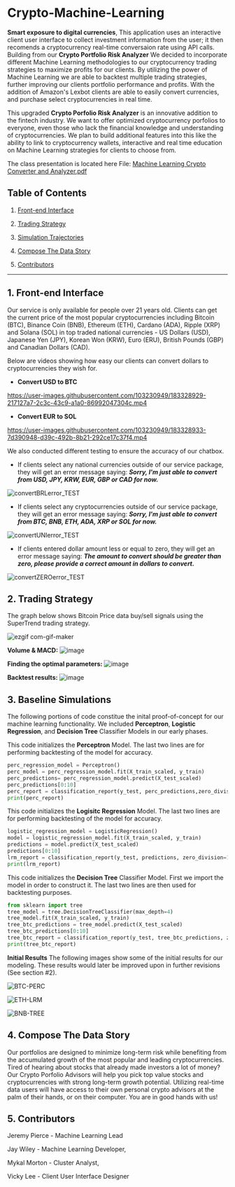 # **Crypto-Machine-Learning**

**Smart exposure to digital currencies**, This application uses an interactive client user interface to collect investment information from the user; it then recomends a cryptocurrency real-time conversaion rate using API calls. Building from our **Crypto Portfolio Risk Analyzer** We decided to incorporate different Machine Learning methodologies to our cryptocurrency trading strategies to maximize profits for our clients. By utilizing the power of Machine Learning we are able to backtest multiple trading strategies, further improving our clients portfolio performance and profits. With the addition of Amazon's Lexbot clients are able to easily convert currencies, and purchase select cryptocurrencies in real time. 

This upgraded **Crypto Porfolio Risk Analyzer** is an innovative addition to the fintech industry. We want to offer optimized cryptocurrency porfolios to everyone, even those who lack the financial knowledge and understanding of cryptocurrencies. We plan to build additional features into this like the ability to link to cryptocurrency wallets, interactive and real time education on Machine Learning strategies for clients to choose from. 

The class presentation is located here File: [Machine Learning Crypto Converter and Analyzer.pdf](https://github.com/MykalM/Crypto-Machine-Learning-/files/9278601/Machine.Learning.Crypto.Converter.and.Analyzer.pdf)


## **Table of Contents**
1. [Front-end Interface](#1-Front-end-Interface)

2. [Trading Strategy](#2-Trading-Strategy)

3. [Simulation Trajectories](#3-Simulation-Trajectories)

4. [Compose The Data Story](#4-Compose-The-Data-Story)

5. [Contributors](#5-Contributors) 

---
## 1. **Front-end Interface**
Our service is only available for people over 21 years old. Clients can get the current price of the most popular cryptocurrencies including Bitcoin (BTC), Binance Coin (BNB), Ethereum (ETH), Cardano (ADA), Ripple (XRP) and Solana (SOL) in top traded national currencies - US Dollars (USD), Japanese Yen (JPY), Korean Won (KRW), Euro (ERU), British Pounds (GBP) and Canadian Dollars (CAD). 

Below are videos showing how easy our clients can convert dollars to cryptocurrencies they wish for. 
 
 - **Convert USD to BTC** 

https://user-images.githubusercontent.com/103230949/183328929-217127a7-2c3c-43c9-a1a0-86992047304c.mp4

 - **Convert EUR to SOL**

https://user-images.githubusercontent.com/103230949/183328933-7d390948-d39c-492b-8b21-292ce17c37f4.mp4

We also conducted different testing to ensure the accuracy of our chatbox. 

 - If clients select any national currencies outside of our service package, they will get an error message saying: 
   **_Sorry, I'm just able to convert from USD, JPY, KRW, EUR, GBP or CAD for now._**

![convertBRLerror_TEST](https://user-images.githubusercontent.com/103230949/183332822-e0d9a819-622c-46ac-82cc-8fe7389f44c0.png)

 - If clients select any cryptocurrencies outside of our service package, they will get an error message saying: 
   **_Sorry, I'm just able to convert from BTC, BNB, ETH, ADA, XRP or SOL for now._**

![convertUNIerror_TEST](https://user-images.githubusercontent.com/103230949/183332826-23aa2a82-bbd4-4659-8be8-f21a812cbfd8.png)

 - If clients entered dollar amount less or equal to zero, they will get an error message saying: 
   **_The amount to convert should be greater than zero, please provide a correct amount in dollars to convert._**

![convertZEROerror_TEST](https://user-images.githubusercontent.com/103230949/183332827-2a8999db-593a-413c-9511-2d45dd31aa7b.png)

## 2. **Trading Strategy**
The graph below shows Bitcoin Price data buy/sell signals using the SuperTrend trading strategy. 

![ezgif com-gif-maker](https://user-images.githubusercontent.com/98198920/183314000-3e53f27c-c0db-48aa-9904-b27a726f346e.gif)

**Volume & MACD:**
![image](https://user-images.githubusercontent.com/98198920/183315051-5661f139-fc16-4d9c-8a02-b9a463e33df1.png)


**Finding the optimal parameters:**
![image](https://user-images.githubusercontent.com/98198920/183315281-68dfda73-19b9-4f91-9e9d-b2669d6dd5c3.png)


**Backtest results:**
![image](https://user-images.githubusercontent.com/98198920/183315195-df2516bd-b64c-44db-8158-6ac47cacc98d.png)

## 3. **Baseline Simulations**
The following portions of code constitue the inital proof-of-concept for our machine learning functionality. We included **Perceptron**, **Logistic Regression**, and **Decision Tree** Classifier Models in our early phases. 

This code initializes the **Perceptron** Model. The last two lines are for performing backtesting of the model for accuracy. 

```python
perc_regression_model = Perceptron()
perc_model = perc_regression_model.fit(X_train_scaled, y_train)
perc_predictions= perc_regression_model.predict(X_test_scaled)
perc_predictions[0:10]
perc_report = classification_report(y_test, perc_predictions,zero_division=1)
print(perc_report)
```

This code initializes the **Logisitc Regression** Model. The last two lines are for performing backtesting of the model for accuracy. 

```python
logistic_regression_model = LogisticRegression()
model = logistic_regression_model.fit(X_train_scaled, y_train)
predictions = model.predict(X_test_scaled)
predictions[0:10]
lrm_report = classification_report(y_test, predictions, zero_division=1)
print(lrm_report)
```
This code initializes the **Decision Tree** Classifier Model. First we import the model in order to construct it. The last two lines are then used for backtesting purposes. 

```python
from sklearn import tree
tree_model = tree.DecisionTreeClassifier(max_depth=4)
tree_model.fit(X_train_scaled, y_train)
tree_btc_predictions = tree_model.predict(X_test_scaled)
tree_btc_predictions[0:10]
tree_btc_report = classification_report(y_test, tree_btc_predictions, zero_division=1)
print(tree_btc_report)
```

**Initial Results**
The following images show some of the initial results for our modeling. These results would later be improved upon in further revisions (See section #2).

![BTC-PERC](https://i.postimg.cc/DymKsmng/btc-perc-6mos.png)

![ETH-LRM](https://i.postimg.cc/N0knZwQF/eth-lrm-6mos.png)

![BNB-TREE](https://i.postimg.cc/bwXFJvJd/bnb-tree-8mos.png)

## 4. Compose The Data Story
Our portfolios are designed to minimize long-term risk while benefiting from the accumulated growth of the most popular and leading cryptocurrencies. Tired of hearing about stocks that already made investors a lot of money? Our Crypto Porfolio Advisors will help you pick top value stocks and cryptocurrencies with strong long-term growth potential. Utilizing real-time data users will have access to their own personal crypto advisors at the palm of their hands, or on their computer. You are in good hands with us!

## 5. Contributors
Jeremy Pierce - Machine Learning Lead

Jay Wiley - Machine Learning Developer,

Mykal Morton - Cluster Analyst,

Vicky Lee - Client User Interface Designer


